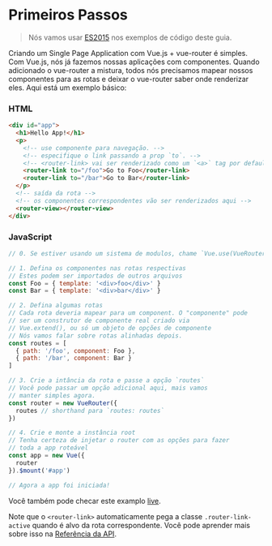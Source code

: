 # Primeiros Passos

> Nós vamos usar [ES2015](https://github.com/lukehoban/es6features) nos exemplos de código deste guia.

Criando um Single Page Application com Vue.js + vue-router é simples. Com Vue.js, nós já fazemos nossas aplicações com componentes. Quando adicionado o vue-router a mistura, todos nós precisamos mapear nossos componentes para as rotas e deixar o vue-router saber onde renderizar eles.
Aqui está um exemplo básico:

### HTML

``` html
<div id="app">
  <h1>Hello App!</h1>
  <p>
    <!-- use componente para navegação. -->
    <!-- especifique o link passando a prop `to`. -->
    <!-- <router-link> vai ser renderizado como um `<a>` tag por default. -->
    <router-link to="/foo">Go to Foo</router-link>
    <router-link to="/bar">Go to Bar</router-link>
  </p>
  <!-- saída da rota -->
  <!-- os componentes correspondentes vão ser renderizados aqui -->
  <router-view></router-view>
</div>
```

### JavaScript

``` js
// 0. Se estiver usando um sistema de modulos, chame `Vue.use(VueRouter)`

// 1. Defina os componentes nas rotas respectivas
// Estes podem ser importados de outros arquivos
const Foo = { template: '<div>foo</div>' }
const Bar = { template: '<div>bar</div>' }

// 2. Defina algumas rotas
// Cada rota deveria mapear para um component. O "componente" pode
// ser um construtor de componente real criado via
// Vue.extend(), ou só um objeto de opções de componente
// Nós vamos falar sobre rotas alinhadas depois.
const routes = [
  { path: '/foo', component: Foo },
  { path: '/bar', component: Bar }
]

// 3. Crie a intância da rota e passe a opção `routes`
// Você pode passar um opção adicional aqui, mais vamos
// manter simples agora.
const router = new VueRouter({
  routes // shorthand para `routes: routes`
})

// 4. Crie e monte a instância root
// Tenha certeza de injetar o router com as opções para fazer
// toda a app roteável
const app = new Vue({
  router
}).$mount('#app')

// Agora a app foi iniciada!
```

Você também pode checar este examplo [live](http://jsfiddle.net/yyx990803/xgrjzsup/).

Note que o `<router-link>` automaticamente pega a classe `.router-link-active` quando é alvo da rota correspondente. Você pode aprender mais sobre isso na [Referência da API](../api/router-link.md).
